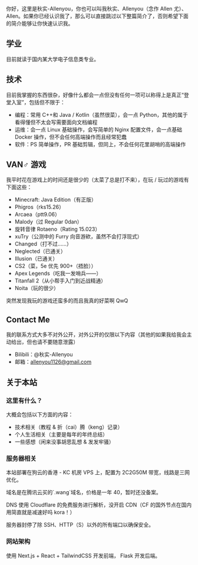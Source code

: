 你好，这里是秋实-Allenyou，你也可以叫我秋实、Allenyou（念作 Allen 尤）、Allen。如果你已经认识我了，那么可以直接跳过以下整篇简介了，否则希望下面的简介能够让你快速认识我。

## 学业

目前就读于国内某大学电子信息类专业。

## 技术

目前我掌握的东西很杂，好像什么都会一点但没有任何一项可以称得上是真正“登堂入室”，包括但不限于：

- 编程：常用 C++和 Java / Kotlin（虽然很菜），会一点 Python，其他的属于看得懂但不太会写需要面向文档编程
- 运维：会一点 Linux 基础操作，会写简单的 Nginx 配置文件，会一点基础 Docker 操作，但不会任何高端操作而且经常犯蠢
- 软件：PS 简单操作，PR 基础剪辑，但同上，不会任何花里胡哨的高端操作

## VAN♂ 游戏

我平时花在游戏上的时间还是很少的（太菜了总是打不来），在玩 / 玩过的游戏有下面这些：

- Minecraft: Java Edition（有正版）
- Phigros（rks15.26）
- Arcaea（ptt9.06）
- Malody（过 Regular 0dan）
- 旋转音律 Rotaeno（Rating 15.023）
- xuTry（公测中的 Furry 向音游欸，虽然不会打浮现式）
- Changed（打不过……）
- Neglected（已通关）
- Illusion（已通关）
- CS2（菜，5e 优先 900+（捂脸））
- Apex Legends（吃我一发哨兵——）
- Titanfall 2（从小帮手入门到近战精通）
- Noita（玩的很少）

突然发现我玩的游戏还蛮多的而且我真的好菜啊 QwQ

## Contact Me

我的联系方式大多不对外公开，对外公开的仅限以下内容（其他的如果我给我会主动给出，但也请不要随意泄露）

- Bilibili：@秋实-Allenyou
- 邮箱：allenyou1126@gmail.com

## 关于本站

### 这里有什么？

大概会包括以下方面的内容：

- 技术相关（教程 & 折（cai）腾（keng）记录）
- 个人生活相关（主要是每年的年终总结）
- 一些感想（闲来没事胡思乱想 & 发发牢骚）

### 服务器相关

本站部署在狗云的香港 - KC 机房 VPS 上，配置为 2C2G50M 带宽，线路是三网优化。

域名是在腾讯云买的\`.wang\`域名，价格是一年 40，暂时还没备案。

DNS 使用 Cloudflare 的免费服务进行解析，没开启 CDN（CF 的国外节点在国内用简直就是减速好吗 kora！）

服务器封停了除 SSH、HTTP（S）以外的所有端口以确保安全。

### 网站架构

使用 Next.js + React + TailwindCSS 开发前端， Flask 开发后端。
